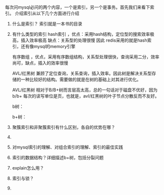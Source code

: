 每次问mysql必问的两个内容，一个是索引，另一个是事务。首先我们来看下索引。
介绍索引从以下几个方面进行介绍
1. 什么是索引？
    索引就是一本书的目录
2. 有什么类型的索引
    hash索引 ，优点：采用hash结构，定位型的搜索效率极高，插入效率极高 缺点：关系型的处理很慢
    因此 redis采用的就是hash索引，还有像mysql的memory引擎
    
    有序数组 ，优点，采用有序数组结构，关系型处理很快，查询采用二分，效率尚可，缺点，插入的效率很慢

    AVL/红黑树  兼顾了定位查询，关系查询，插入效率。因此树是解决关系型存储的一种比较好的结构。需要做的就是在树的基础上对其进行优化。
    
    AVL/红黑树  相对于B/B+树而言层高太高，总的一句话对于磁盘不优好，因为b/b+ 每次的读写单位是页，也就是，avl/红黑树的叶子节点分散反而不友好。
    
    b树：
    
    b+树：
    
3. 聚簇索引和非聚簇索引有什么区别，各自的优势在哪？
4. 
2. 对mysql索引的理解、对组合索引的理解、索引的最佳实践
2. 索引的数据结构？详细描述b+树，包括分裂问题
3. explain怎么用？
4. 索引与锁？
5.  